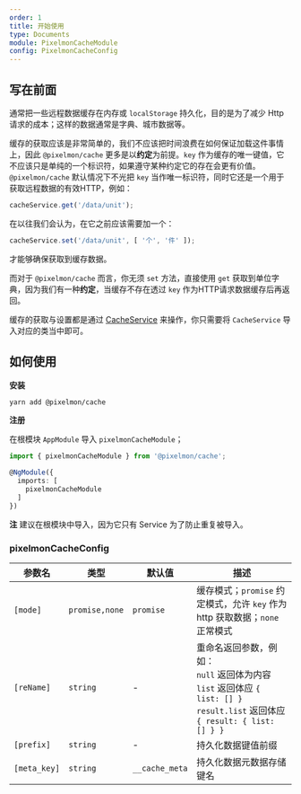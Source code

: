```yaml
---
order: 1
title: 开始使用
type: Documents
module: PixelmonCacheModule
config: PixelmonCacheConfig
---
```


## 写在前面

通常把一些远程数据缓存在内存或 `localStorage` 持久化，目的是为了减少 Http 请求的成本；这样的数据通常是字典、城市数据等。

缓存的获取应该是非常简单的，我们不应该把时间浪费在如何保证加载这件事情上，因此 `@pixelmon/cache` 更多是以**约定**为前提。`key` 作为缓存的唯一键值，它不应该只是单纯的一个标识符，如果遵守某种约定它的存在会更有价值。`@pixelmon/cache` 默认情况下不光把 `key` 当作唯一标识符，同时它还是一个用于获取远程数据的有效HTTP，例如：

```ts
cacheService.get('/data/unit');
```

在以往我们会认为，在它之前应该需要加一个：

```ts
cacheService.set('/data/unit', [ '个', '件' ]);
```

才能够确保获取到缓存数据。

而对于 `@pixelmon/cache` 而言，你无须 `set` 方法，直接使用 `get` 获取到单位字典，因为我们有一种**约定**，当缓存不存在透过 `key` 作为HTTP请求数据缓存后再返回。

缓存的获取与设置都是通过 [CacheService](/cache/service) 来操作，你只需要将 `CacheService` 导入对应的类当中即可。

## 如何使用

**安装**

```bash
yarn add @pixelmon/cache
```

**注册**

在根模块 `AppModule` 导入 `pixelmonCacheModule`；

```ts
import { pixelmonCacheModule } from '@pixelmon/cache';

@NgModule({
  imports: [
    pixelmonCacheModule
  ]
})
```

**注** 建议在根模块中导入，因为它只有 Service 为了防止重复被导入。

### pixelmonCacheConfig

| 参数名 | 类型 | 默认值 | 描述 |
| ----- | --- | --- | --- |
| `[mode]` | `promise,none` | `promise` | 缓存模式；`promise` 约定模式，允许 `key` 作为 http 获取数据；`none` 正常模式 |
| `[reName]` | `string` | - | 重命名返回参数，例如：<br> `null` 返回体为内容<br>`list` 返回体应 `{ list: [] }`<br>`result.list` 返回体应 `{ result: { list: [] } }` |
| `[prefix]` | `string` | - | 持久化数据键值前缀 |
| `[meta_key]` | `string` | `__cache_meta` | 持久化数据元数据存储键名 |
